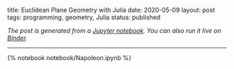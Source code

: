 title: Euclidean Plane Geometry with Julia
date: 2020-05-09
layout: post
tags:  programming, geometry, Julia
status: published

*The post is generated from a [Jupyter
notebook](https://nbviewer.jupyter.org/github/newptcai/math-note/blob/master/Napoleon.ipynb). You
can also run it live on
[Binder](https://mybinder.org/v2/gh/newptcai/math-note/master?urlpath=https%3A%2F%2Fgithub.com%2Fnewptcai%2Fmath-note%2Fblob%2Fmaster%2FNapoleon.ipynb).*

----

{% notebook notebook/Napoleon.ipynb %}
